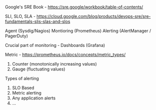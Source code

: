 Google's SRE Book - https://sre.google/workbook/table-of-contents/

SLI, SLO, SLA - https://cloud.google.com/blog/products/devops-sre/sre-fundamentals-slis-slas-and-slos

Agent (Sysdig/Nagios)
Montioring (Prometheus)
Alerting (AlertManager / PagerDuty)

Crucial part of monitoring - Dashboards (Grafana)

Metric - https://prometheus.io/docs/concepts/metric_types/
  1. Counter (monotonically increasing values)
  2. Gauge (fluctuating values)

Types of alerting
  1. SLO Based
  2. Metric alerting
  3. Any application alerts
  4. ... 
